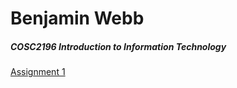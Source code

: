 # Benjamin Webb


##### COSC2196 **Introduction to Information Technology**  
[Assignment 1](https://bennybones.github.io/Assignment1/)